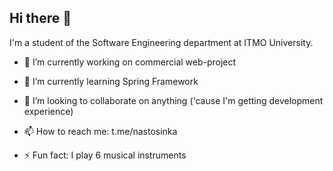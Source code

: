 ## Hi there 👋

I'm a student of the Software Engineering department at ITMO University.

- 🔭 I’m currently working on commercial web-project
 
- 🌱 I’m currently learning Spring Framework

- 👯 I’m looking to collaborate on anything ('cause I'm getting development experience)

- 📫 How to reach me: t.me/nastosinka

- ⚡ Fun fact: I play 6 musical instruments
